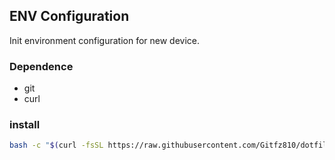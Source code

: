 ## ENV Configuration
Init environment configuration for new device.

### Dependence
- git
- curl

### install
```bash
bash -c "$(curl -fsSL https://raw.githubusercontent.com/Gitfz810/dotfiles/master/init.sh)"
```
